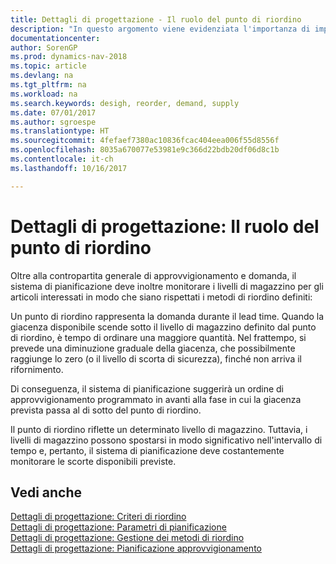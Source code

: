 ```yaml
---
title: Dettagli di progettazione - Il ruolo del punto di riordino
description: "In questo argomento viene evidenziata l'importanza di impostare un punto di riordino, in modo da sapere quando è necessario approvvigionare il magazzino."
documentationcenter: 
author: SorenGP
ms.prod: dynamics-nav-2018
ms.topic: article
ms.devlang: na
ms.tgt_pltfrm: na
ms.workload: na
ms.search.keywords: desigh, reorder, demand, supply
ms.date: 07/01/2017
ms.author: sgroespe
ms.translationtype: HT
ms.sourcegitcommit: 4fefaef7380ac10836fcac404eea006f55d8556f
ms.openlocfilehash: 8035a670077e53981e9c366d22bdb20df06d8c1b
ms.contentlocale: it-ch
ms.lasthandoff: 10/16/2017

---
```

# <a name="design-details-the-role-of-the-reorder-point"></a>Dettagli di progettazione: Il ruolo del punto di riordino
Oltre alla contropartita generale di approvvigionamento e domanda, il sistema di pianificazione deve inoltre monitorare i livelli di magazzino per gli articoli interessati in modo che siano rispettati i metodi di riordino definiti:  
  
Un punto di riordino rappresenta la domanda durante il lead time. Quando la giacenza disponibile scende sotto il livello di magazzino definito dal punto di riordino, è tempo di ordinare una maggiore quantità. Nel frattempo, si prevede una diminuzione graduale della giacenza, che possibilmente raggiunge lo zero (o il livello di scorta di sicurezza), finché non arriva il rifornimento.  
  
Di conseguenza, il sistema di pianificazione suggerirà un ordine di approvvigionamento programmato in avanti alla fase in cui la giacenza prevista passa al di sotto del punto di riordino.  
  
Il punto di riordino riflette un determinato livello di magazzino. Tuttavia, i livelli di magazzino possono spostarsi in modo significativo nell'intervallo di tempo e, pertanto, il sistema di pianificazione deve costantemente monitorare le scorte disponibili previste.  
  
## <a name="see-also"></a>Vedi anche  
[Dettagli di progettazione: Criteri di riordino](design-details-reordering-policies.md)   
[Dettagli di progettazione: Parametri di pianificazione](design-details-planning-parameters.md)   
[Dettagli di progettazione: Gestione dei metodi di riordino](design-details-handling-reordering-policies.md)   
[Dettagli di progettazione: Pianificazione approvvigionamento](design-details-supply-planning.md)
